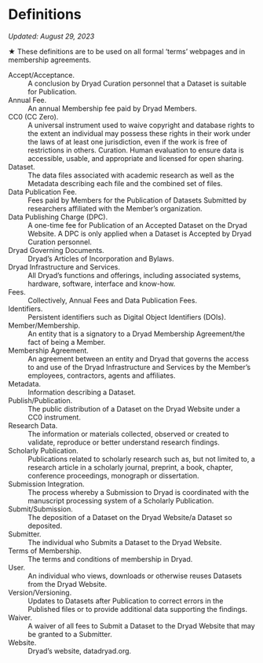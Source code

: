 # Definitions

*Updated: August 29, 2023*

★ These definitions are to be used on all formal ‘terms’ webpages and in membership agreements.

<dl>
  <div>
  <dt>Accept/Acceptance.</dt>
  <dd>A conclusion by Dryad Curation personnel that a Dataset is suitable for Publication.</dd>
  </div>

  <div>
  <dt>Annual Fee.</dt>
  <dd>An annual Membership fee paid by Dryad Members.</dd>
  </div>

  <div>
  <dt>CC0 (CC Zero).</dt>
  <dd>A universal instrument used to waive copyright and database rights to the extent an individual may possess these rights in their work under the laws of at least one jurisdiction, even if the work is free of restrictions in others.
  Curation. Human evaluation to ensure data is accessible, usable, and appropriate and licensed for open sharing.</dd>
  </div>

  <div>
  <dt>Dataset.</dt>
  <dd>The data files associated with academic research as well as the Metadata describing each file and the combined set of files.</dd>
  </div>

  <div>
  <dt>Data Publication Fee.</dt>
  <dd>Fees paid by Members for the Publication of Datasets Submitted by researchers affiliated with the Member’s organization.</dd>
  </div>

  <div>
  <dt>Data Publishing Charge (DPC).</dt>
  <dd>A one-time fee for Publication of an Accepted Dataset on the Dryad Website. A DPC is only applied when a Dataset is Accepted by Dryad Curation personnel.</dd>
  </div>

  <div>
  <dt>Dryad Governing Documents.</dt>
  <dd>Dryad’s Articles of Incorporation and Bylaws.</dd>
  </div>

  <div>
  <dt>Dryad Infrastructure and Services.</dt>
  <dd>All Dryad’s functions and offerings, including associated systems, hardware, software, interface and know-how.</dd>
  </div>

  <div>
  <dt>Fees.</dt>
  <dd>Collectively, Annual Fees and Data Publication Fees.</dd>
  </div>
  
  <div>
  <dt>Identifiers.</dt>
  <dd>Persistent identifiers such as Digital Object Identifiers (DOIs).</dd>
  </div>
  
  <div>
  <dt>Member/Membership.</dt>
  <dd>An entity that is a signatory to a Dryad Membership Agreement/the fact of being a Member.</dd>
  </div>

  <div>
  <dt>Membership Agreement.</dt>
  <dd>An agreement between an entity and Dryad that governs the access to and use of the Dryad Infrastructure and Services by the Member’s employees, contractors, agents and affiliates.</dd>
  </div>

  <div>
  <dt>Metadata.</dt>
  <dd>Information describing a Dataset.</dd>
  </div>

  <div>
  <dt>Publish/Publication.</dt>
  <dd>The public distribution of a Dataset on the Dryad Website under a CC0 instrument.</dd>
  </div>

  <div>
  <dt>Research Data.</dt>
  <dd>The information or materials collected, observed or created to validate, reproduce or better understand research findings.</dd>
  </div>

  <div>
  <dt>Scholarly Publication.</dt>
  <dd>Publications related to scholarly research such as, but not limited to, a research article in a scholarly journal, preprint, a book, chapter, conference proceedings, monograph or dissertation.</dd>
  </div>

  <div>
  <dt>Submission Integration.</dt>
  <dd>The process whereby a Submission to Dryad is coordinated with the manuscript processing system of a Scholarly Publication.</dd>
  </div>

  <div>
  <dt>Submit/Submission.</dt>
  <dd>The deposition of a Dataset on the Dryad Website/a Dataset so deposited.</dd>
  </div>

  <div>
  <dt>Submitter.</dt>
  <dd>The individual who Submits a Dataset to the Dryad Website.</dd>
  </div>

  <div>
  <dt>Terms of Membership.</dt>
  <dd>The terms and conditions of membership in Dryad.</dd>
  </div>

  <div>
  <dt>User.</dt>
  <dd>An individual who views, downloads or otherwise reuses Datasets from the Dryad Website.</dd>
  </div>

  <div>
  <dt>Version/Versioning.</dt>
  <dd>Updates to Datasets after Publication to correct errors in the Published files or to provide additional data supporting the findings.</dd>
  </div>

  <div>
  <dt>Waiver.</dt>
  <dd>A waiver of all fees to Submit a Dataset to the Dryad Website that may be granted to a Submitter.</dd>
  </div>

  <div>
  <dt>Website.</dt>
  <dd>Dryad’s website, datadryad.org.</dd>
  </div>
</dl>